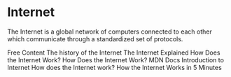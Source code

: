 # Internet

The Internet is a global network of computers connected to each other which communicate through a standardized set of protocols.

<ResourceGroupTitle>Free Content</ResourceGroupTitle>
<BadgeLink colorScheme='yellow' badgeText='Read' href='https://www.freecodecamp.org/news/brief-history-of-the-internet/'>The history of the Internet</BadgeLink>
<BadgeLink colorScheme='yellow' badgeText='Read' href='https://www.vox.com/2014/6/16/18076282/the-internet'>The Internet Explained</BadgeLink>
<BadgeLink colorScheme='yellow' badgeText='Read' href='http://web.stanford.edu/class/msande91si/www-spr04/readings/week1/InternetWhitepaper.htm'>How Does the Internet Work?</BadgeLink>
<BadgeLink colorScheme='yellow' badgeText='Read' href='https://developer.mozilla.org/en-US/docs/Learn/Common_questions/How_does_the_Internet_work'>How Does the Internet Work? MDN Docs</BadgeLink>
<BadgeLink colorScheme='yellow' badgeText='Read' href='/guides/what-is-internet'>Introduction to Internet</BadgeLink>
<BadgeLink badgeText='Watch' href='https://www.youtube.com/watch?v=TNQsmPf24go'>How does the Internet work?</BadgeLink>
<BadgeLink badgeText='Watch' href='https://www.youtube.com/watch?v=7_LPdttKXPc'>How the Internet Works in 5 Minutes</BadgeLink>
